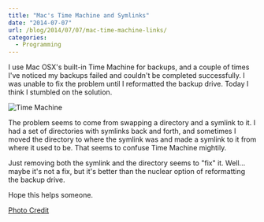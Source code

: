 ```yaml
---
title: "Mac's Time Machine and Symlinks"
date: "2014-07-07"
url: /blog/2014/07/07/mac-time-machine-links/
categories:
  - Programming
---
```


I use Mac OSX's built-in Time Machine for backups, and a couple of times I've
noticed my backups failed and couldn't be completed successfully. I was unable
to fix the problem until I reformatted the backup drive. Today I think I
stumbled on the solution.

![Time Machine](/media/2014/07/time-machine.jpg)

The problem seems to come from swapping a directory and a symlink to it. I had a
set of directories with symlinks back and forth, and sometimes I moved the
directory to where the symlink was and made a symlink to it from where it used
to be. That seems to confuse Time Machine mightily.

Just removing both the symlink and the directory seems to "fix" it. Well...
maybe it's not a fix, but it's better than the nuclear option of reformatting
the backup drive.

Hope this helps someone.

[Photo Credit](https://www.flickr.com/photos/24071429@N08/2309369605/)
